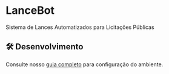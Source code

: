 # LanceBot
 Sistema de Lances Automatizados para Licitações Públicas
## 🛠 Desenvolvimento
Consulte nosso [guia completo](docs/DEVELOPMENT.md) para configuração do ambiente.
